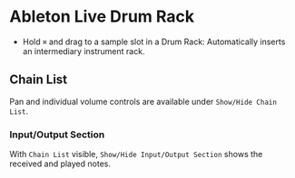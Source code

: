 # Ableton Live Drum Rack

- Hold `⌘` and drag to a sample slot in a Drum Rack: Automatically inserts an intermediary instrument rack.

## Chain List

Pan and individual volume controls are available under `Show/Hide Chain List`.

### Input/Output Section

With `Chain List` visible, `Show/Hide Input/Output Section` shows the received and played notes.
